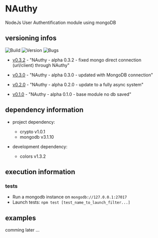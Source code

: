 # NAuthy
NodeJs User Authentification module using mongoDB

## versioning infos
![Build](https://img.shields.io/badge/build-alpha-yellowgreen.svg)
![Version](https://img.shields.io/badge/version-0.3.2-blue.svg)
![Bugs](https://img.shields.io/badge/bug_report-0-brightgreen.svg)

  * [v0.3.2](https://github.com/hugodecasta/NAuthy/releases/tag/v0.3.2) - "NAuthy - alpha 0.3.2 - fixed mongo direct connection (url/client) through NAuthy"

  * [v0.3.0](https://github.com/hugodecasta/NAuthy/releases/tag/v0.3.0) - "NAuthy - alpha 0.3.0 - updated with MongoDB connection"

  * [v0.2.0](https://github.com/hugodecasta/NAuthy/releases/tag/v0.2.0) - "NAuthy - alpha 0.2.0 - update to a fully async system"

  * [v0.1.0](https://github.com/hugodecasta/NAuthy/releases/tag/v0.1.0) - "NAuthy - alpha 0.1.0 - base module no db saved"

## dependency information

  * project dependency:
    * crypto v1.0.1
    * mongodb v3.1.10

  * development dependency:
    * colors v1.3.2

## execution information

### tests

  * Run a mongodb instance on `mongodb://127.0.0.1:27017`
  * Launch tests: `npm test [test_name_to_launch_filter...]`

## examples
comming later ...

